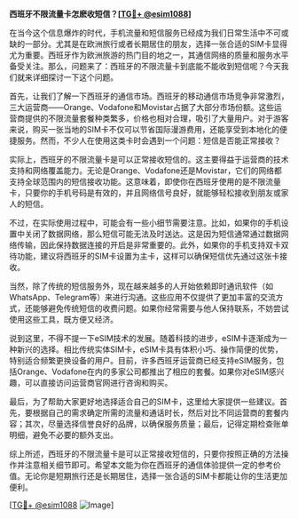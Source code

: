 **西班牙不限流量卡怎麽收短信？[[TG💪+ @esim1088](https://t.me/s/esim1088)]**

在当今这个信息爆炸的时代，手机流量和短信服务已经成为我们日常生活中不可或缺的一部分。尤其是在欧洲旅行或者长期居住的朋友，选择一张合适的SIM卡显得尤为重要。西班牙作为欧洲旅游的热门目的地之一，其通信网络的质量和服务水平备受关注。那么，问题来了：西班牙的不限流量卡到底能不能收到短信呢？今天我们就来详细探讨一下这个问题。

首先，让我们了解一下西班牙的通信市场。西班牙的移动通信市场竞争非常激烈，三大运营商——Orange、Vodafone和Movistar占据了大部分市场份额。这些运营商提供的不限流量套餐种类繁多，价格也相对合理，吸引了大量用户。对于游客来说，购买一张当地的SIM卡不仅可以节省国际漫游费用，还能享受到本地化的便捷服务。然而，不少人在使用这类卡时会遇到一个问题：短信是否能正常接收？

实际上，西班牙的不限流量卡是可以正常接收短信的。这主要得益于运营商的技术支持和网络覆盖能力。无论是Orange、Vodafone还是Movistar，它们的网络都支持全球范围内的短信接收功能。这意味着，即使你在西班牙使用的是不限流量卡，只要你的手机号码是有效的，并且网络信号良好，就能够轻松接收到朋友或家人的短信。

不过，在实际使用过程中，可能会有一些小细节需要注意。比如，如果你的手机设置中关闭了数据网络，那么短信可能无法及时送达。这是因为短信通常通过数据网络传输，因此保持数据连接的开启是非常重要的。此外，如果你的手机支持双卡双待功能，建议将西班牙的SIM卡设置为主卡，这样可以确保短信优先通过这张卡接收。

当然，除了传统的短信服务外，现在越来越多的人开始依赖即时通讯软件（如WhatsApp、Telegram等）来进行沟通。这些应用不仅提供了更加丰富的交流方式，还能够避免传统短信的收费问题。如果你经常需要与他人保持联系，不妨尝试使用这些工具，既方便又经济。

说到这里，不得不提一下eSIM技术的发展。随着科技的进步，eSIM卡逐渐成为一种新兴的选择。相比传统实体SIM卡，eSIM卡具有体积小巧、操作简便的优势，特别适合频繁更换设备的用户。目前，许多西班牙运营商已经支持eSIM服务，包括Orange、Vodafone在内的多家公司都推出了相应的套餐。如果你对eSIM感兴趣，可以直接访问运营商官网进行咨询和购买。

最后，为了帮助大家更好地选择适合自己的SIM卡，这里给大家提供一些建议。首先，要根据自己的需求确定所需的流量和通话时长，然后对比不同运营商的套餐内容；其次，尽量选择信誉良好的品牌，以确保服务质量；最后，记得定期检查账单明细，避免不必要的额外支出。

综上所述，西班牙的不限流量卡是可以正常接收短信的，只要你按照正确的方法操作并注意相关细节即可。希望本文能为你在西班牙的通信体验提供一定的参考价值。无论你是短期旅行还是长期居住，选择一张合适的SIM卡都能让你的生活更加便利。

[[TG💪+ @esim1088](https://t.me/s/esim1088) ![Image](https://i.postimg.cc/4NQfJmqS/Snipaste-2025-05-13-00-14-12.png)]